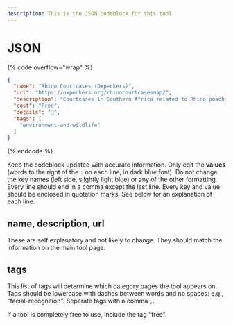 ```yaml
---
description: This is the JSON codeblock for this tool
---
```


# JSON

{% code overflow="wrap" %}
```json
{
  "name": "Rhino Courtcases (Oxpeckers)",
  "url": "https://oxpeckers.org/rhinocourtcasesmap/",
  "description": "Courtcases in Southern Africa related to Rhino poaching, mapped",
  "cost": "Free",
  "details": "🦏",
  "tags": [
    "environment-and-wildlife"
  ]
}
```
{% endcode %}

Keep the codeblock updated with accurate information. Only edit the **values** (words to the right of the `:` on each line, in dark blue font). Do not change the key names (left side, slightly light blue) or any of the other formatting. Every line should end in a comma except the last line. Every key and value should be enclosed in quotation marks. See below for an explanation of each line.&#x20;

## name, description, url

These are self explanatory and not likely to change. They should match the information on the main tool page.

## tags

This list of tags will determine which category pages the tool appears on. Tags should be lowercase with dashes between words and no spaces: e.g., "facial-recognition". Seperate tags with a comma `,`.

If a tool is completely free to use, include the tag "free".

